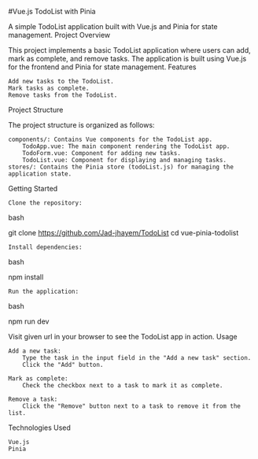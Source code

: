 #Vue.js TodoList with Pinia

A simple TodoList application built with Vue.js and Pinia for state management.
Project Overview

This project implements a basic TodoList application where users can add, mark as complete, and remove tasks. The application is built using Vue.js for the frontend and Pinia for state management.
Features

    Add new tasks to the TodoList.
    Mark tasks as complete.
    Remove tasks from the TodoList.

Project Structure

The project structure is organized as follows:

    components/: Contains Vue components for the TodoList app.
        TodoApp.vue: The main component rendering the TodoList app.
        TodoForm.vue: Component for adding new tasks.
        TodoList.vue: Component for displaying and managing tasks.
    stores/: Contains the Pinia store (todoList.js) for managing the application state.

Getting Started

    Clone the repository:

bash

git clone https://github.com/Jad-jhayem/TodoList
cd vue-pinia-todolist

    Install dependencies:

bash

npm install

    Run the application:

bash

npm run dev

Visit given url in your browser to see the TodoList app in action.
Usage

    Add a new task:
        Type the task in the input field in the "Add a new task" section.
        Click the "Add" button.

    Mark as complete:
        Check the checkbox next to a task to mark it as complete.

    Remove a task:
        Click the "Remove" button next to a task to remove it from the list.

Technologies Used

    Vue.js
    Pinia
